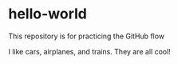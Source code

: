# hello-world
This repository is for practicing the GitHub flow

I like cars, airplanes, and trains. They are all cool!
